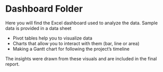 # Dashboard Folder

Here you will find the Excel dashboard used to analyze the data.
Sample data is provided in a data sheet
- Pivot tables help you to visualize data
- Charts that allow you to interact with them (bar, line or area)
- Making a Gantt chart for following the project’s timeline

The insights were drawn from these visuals and are included in the final report.

